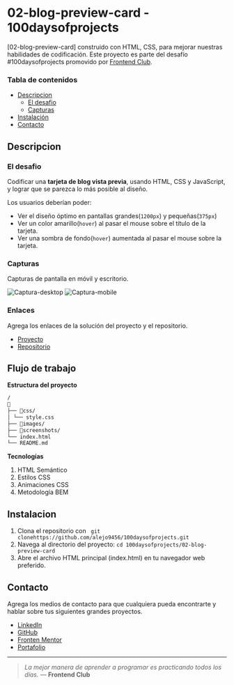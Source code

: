 # 02-blog-preview-card - 100daysofprojects

[02-blog-preview-card] construido con HTML, CSS, para mejorar nuestras habilidades de codificación. Este proyecto es parte del desafío #100daysofprojects promovido por [Frontend Club](https://www.facebook.com/frontendclubfb).

### Tabla de contenidos

- [Descripcion](#descripcion)
  - [El desafio](#el-desafio)
  - [Capturas](#capturas)
- [Instalación](#instalación)
- [Contacto](#contacto)

## Descripcion

### El desafio

Codificar una **tarjeta de blog vista previa**, usando HTML, CSS y JavaScript, y lograr que se parezca lo más posible al diseño.

Los usuarios deberían poder:

- Ver el diseño óptimo en pantallas grandes(`1200px`) y pequeñas(`375px`)
- Ver un color amarillo(`hover`) al pasar el mouse sobre el título de la tarjeta.
- Ver una sombra de fondo(`hover`) aumentada al pasar el mouse sobre la tarjeta.

### Capturas

Capturas de pantalla en móvil y escritorio.

![Captura-desktop](./capturas/desktop.png)
![Captura-mobile](./capturas/mobile.png)

### Enlaces

Agrega los enlaces de la solución del proyecto y el repositorio.

- [Proyecto](https://02-blogpreviewcard.vercel.app/)
- [Repositorio](https://github.com/alejo9456/100daysofprojects/tree/main/02-blog-preview-card)

## Flujo de trabajo

**Estructura del proyecto**

```txt
/
📂
├── 📂css/
│ └── style.css
├── 📂images/
├── 📂screenshots/
└── index.html
└── README.md
```

**Tecnologías**

1. HTML Semántico
2. Estilos CSS
3. Animaciones CSS
4. Metodología BEM


## Instalacion

1. Clona el repositorio con ` git clonehttps://github.com/alejo9456/100daysofprojects.git`
2. Navega al directorio del proyecto: `cd 100daysofprojects/02-blog-preview-card`
3. Abre el archivo HTML principal (index.html) en tu navegador web preferido.


## Contacto

Agrega los medios de contacto para que cualquiera pueda encontrarte y hablar sobre tus siguientes grandes proyectos.

- [LinkedIn](https://www.linkedin.com/in/alejandro-villanueva-fernandez/)
- [GitHub](https://github.com/alejo9456)
- [Fronten Mentor](https://www.frontendmentor.io/profile/alejo9456)
- [Portafolio](https://alejo-dev.vercel.app/)
---

> _La mejor manera de aprender a programar es practicando todos los días._ — **Frontend Club**